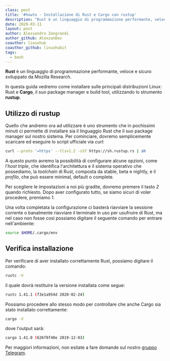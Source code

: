 ```yaml
---
class: post
title: '#howto - Installazione di Rust e Cargo con rustup'
description: "Rust è un linguaggio di programmazione performante, veloce e sicuro sviluppato da Mozilla Research."
date: 2020-03-11
layout: post
author: Alessandro Zangrandi
author_github: AlexzanDev
coauthor: linuxhub
coauthor_github: linuxhubit
tags:
  - bash
---
```

**Rust** è un linguaggio di programmazione performante, veloce e sicuro sviluppato da Mozilla Research.

In questa guida vedremo come installare sulle principali distribuzioni Linux: Rust e **Cargo**, il suo package manager e build tool, utilizzando lo strumento **rustup**.

## Utilizzo di rustup

Quello che andremo ora ad utilizzare è uno strumento che in pochissimi minuti ci permette di installare sia il linguaggio Rust che il suo package manager sul nostro sistema. Per cominciare, dovremo semplicemente scaricare ed eseguire lo script ufficiale via *curl*:

```bash
curl --proto '=https' --tlsv1.2 -sSf https://sh.rustup.rs | sh
```

A questo punto avremo la possibilità di configurare alcune opzioni, come l'*host triple*, che identifica l'architettura e il sistema operativo che possediamo, la *toolchain* di Rust, composta da stable, beta e nightly, e il *profilo*, che può essere minimal, default o complete.

Per scegliere le impostazioni a noi più gradite, dovremo premere il tasto *2* quando richiesto. Dopo aver configurato tutto, se siamo sicuri di voler procedere, premiamo *1*.

Una volta completata la configurazione ci basterà riavviare la sessione corrente o banalmente riavviare il terminale in uso per usufruire di Rust, ma nel caso non fosse così possiamo digitare il seguente comando per entrare nell'ambiente:

```bash
source $HOME/.cargo/env
```

## Verifica installazione

Per verificare di aver installato correttamente Rust, possiamo digitare il comando:

```bash
rustc -V
```
il quale dovrà restituire la versione installata come segue:

```bash
rustc 1.41.1 (f3e1a954d 2020-02-24)
```

Possiamo procedere allo stesso modo per controllare che anche Cargo sia stato installato correttamente:

```bash
cargo -V
```
dove l'output sarà:

```bash
cargo 1.41.0 (626f0f40e 2019-12-03)
```

Per maggiori informazioni, non esitate a fare domande sul nostro [gruppo Telegram](https://t.me/linuxpeople).